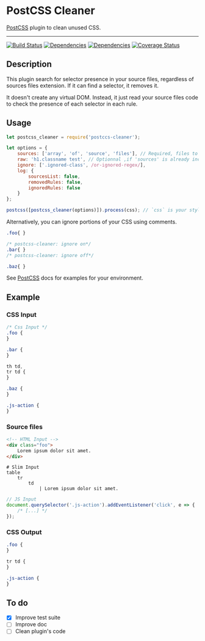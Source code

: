 # PostCSS Cleaner

[PostCSS] plugin to clean unused CSS.

---

[![Build Status][ci-img]][ci] [![Dependencies][dep-img]][dep]
[![Dependencies][depdev-img]][depdev]
[![Coverage Status][coveralls-img]][coveralls]

[postcss]: https://github.com/postcss/postcss
[ci-img]: https://travis-ci.org/tbekaert/postcss-cleaner.svg
[ci]: https://travis-ci.org/tbekaert/postcss-cleaner
[dep-img]: https://david-dm.org/tbekaert/postcss-cleaner/status.svg
[dep]: https://david-dm.org/tbekaert/postcss-cleaner
[depdev-img]: https://david-dm.org/tbekaert/postcss-cleaner/dev-status.svg
[depdev]: https://david-dm.org/tbekaert/postcss-cleaner?type=dev
[coveralls-img]: https://coveralls.io/repos/github/tbekaert/postcss-cleaner/badge.svg?branch=master
[coveralls]: https://coveralls.io/github/tbekaert/postcss-cleaner?branch=master

## Description

This plugin search for selector presence in your source files, regardless of
sources files extension. If it can find a selector, it removes it.

It doesn't create any virtual DOM. Instead, it just read your source files code
to check the presence of each selector in each rule.

## Usage

```js
let postcss_cleaner = require('postccs-cleaner');

let options = {
    sources: ['array', 'of', 'source', 'files'], // Required, files to compare CSS against
    raw: 'h1.classname test', // Optionnal ,if 'sources' is already included, it will be overwrite
    ignore: ['.ignored-class', /or-ignored-regex/],
    log: {
        sourcesList: false,
        removedRules: false,
        ignoredRules: false
    }
};

postcss([postcss_cleaner(options)]).process(css); // `css` is your stylesheet
```

Alternatively, you can ignore portions of your CSS using comments.

```CSS
.foo{ }

/* postcss-cleaner: ignore on*/
.bar{ }
/* postcss-cleaner: ignore off*/

.baz{ }
```

See [PostCSS] docs for examples for your environment.

## Example

### CSS Input

```css
/* Css Input */
.foo {
}

.bar {
}

th td,
tr td {
}

.baz {
}

.js-action {
}
```

### Source files

```html
<!-- HTML Input -->
<div class="foo">
    Lorem ipsum dolor sit amet.
</div>
```

```slim
# Slim Input
table
    tr
        td
            | Lorem ipsum dolor sit amet.
```

```js
// JS Input
document.querySelector('.js-action').addEventListener('click', e => {
    /* [...] */
});
```

### CSS Output

```css
.foo {
}

tr td {
}

.js-action {
}
```

## To do

* [x] Improve test suite
* [ ] Improve doc
* [ ] Clean plugin's code
